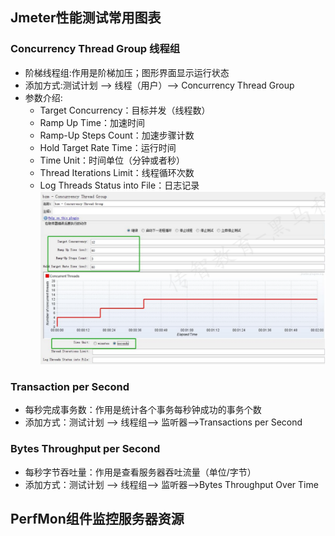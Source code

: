 ## Jmeter性能测试常用图表
### Concurrency Thread Group 线程组
* 阶梯线程组:作用是阶梯加压；图形界面显示运行状态
* 添加方式:测试计划 --> 线程（用户）--> Concurrency Thread Group
* 参数介绍:
  - Target Concurrency：目标并发（线程数）
  - Ramp Up Time：加速时间
  - Ramp-Up Steps Count：加速步骤计数
  - Hold Target Rate Time：运行时间
  - Time Unit：时间单位（分钟或者秒）
  - Thread Iterations Limit：线程循环次数
  - Log Threads Status into File：日志记录
<br>![img_2.png](img_2.png)<br>
### Transaction per Second
* 每秒完成事务数：作用是统计各个事务每秒钟成功的事务个数
* 添加方式：测试计划 --> 线程组--> 监听器-->Transactions per Second
### Bytes Throughput per Second
* 每秒字节吞吐量：作用是查看服务器吞吐流量（单位/字节）
* 添加方式：测试计划 --> 线程组--> 监听器-->Bytes Throughput Over Time
## PerfMon组件监控服务器资源





